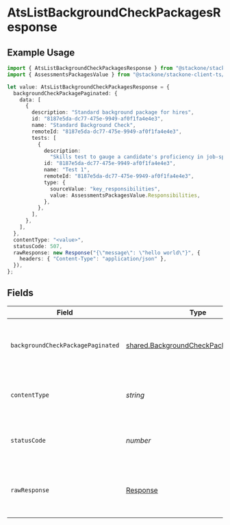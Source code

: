 # AtsListBackgroundCheckPackagesResponse

## Example Usage

```typescript
import { AtsListBackgroundCheckPackagesResponse } from "@stackone/stackone-client-ts/sdk/models/operations";
import { AssessmentsPackagesValue } from "@stackone/stackone-client-ts/sdk/models/shared";

let value: AtsListBackgroundCheckPackagesResponse = {
  backgroundCheckPackagePaginated: {
    data: [
      {
        description: "Standard background package for hires",
        id: "8187e5da-dc77-475e-9949-af0f1fa4e4e3",
        name: "Standard Background Check",
        remoteId: "8187e5da-dc77-475e-9949-af0f1fa4e4e3",
        tests: [
          {
            description:
              "Skills test to gauge a candidate's proficiency in job-specific skills",
            id: "8187e5da-dc77-475e-9949-af0f1fa4e4e3",
            name: "Test 1",
            remoteId: "8187e5da-dc77-475e-9949-af0f1fa4e4e3",
            type: {
              sourceValue: "key_responsibilities",
              value: AssessmentsPackagesValue.Responsibilities,
            },
          },
        ],
      },
    ],
  },
  contentType: "<value>",
  statusCode: 507,
  rawResponse: new Response("{\"message\": \"hello world\"}", {
    headers: { "Content-Type": "application/json" },
  }),
};
```

## Fields

| Field                                                                                                   | Type                                                                                                    | Required                                                                                                | Description                                                                                             |
| ------------------------------------------------------------------------------------------------------- | ------------------------------------------------------------------------------------------------------- | ------------------------------------------------------------------------------------------------------- | ------------------------------------------------------------------------------------------------------- |
| `backgroundCheckPackagePaginated`                                                                       | [shared.BackgroundCheckPackagePaginated](../../../sdk/models/shared/backgroundcheckpackagepaginated.md) | :heavy_minus_sign:                                                                                      | The list of background check packages was retrieved.                                                    |
| `contentType`                                                                                           | *string*                                                                                                | :heavy_check_mark:                                                                                      | HTTP response content type for this operation                                                           |
| `statusCode`                                                                                            | *number*                                                                                                | :heavy_check_mark:                                                                                      | HTTP response status code for this operation                                                            |
| `rawResponse`                                                                                           | [Response](https://developer.mozilla.org/en-US/docs/Web/API/Response)                                   | :heavy_check_mark:                                                                                      | Raw HTTP response; suitable for custom response parsing                                                 |